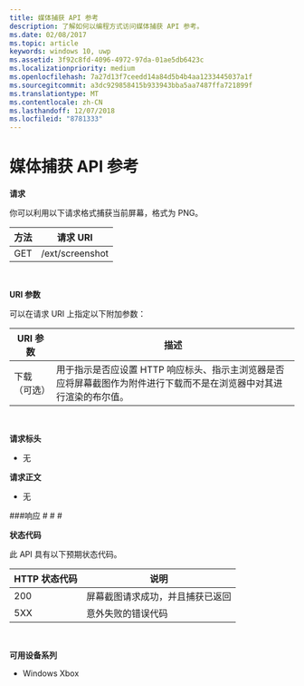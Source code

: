 ```yaml
---
title: 媒体捕获 API 参考
description: 了解如何以编程方式访问媒体捕获 API 参考。
ms.date: 02/08/2017
ms.topic: article
keywords: windows 10, uwp
ms.assetid: 3f92c8fd-4096-4972-97da-01ae5db6423c
ms.localizationpriority: medium
ms.openlocfilehash: 7a27d13f7ceedd14a84d5b4b4aa1233445037a1f
ms.sourcegitcommit: a3dc929858415b933943bba5aa7487ffa721899f
ms.translationtype: MT
ms.contentlocale: zh-CN
ms.lasthandoff: 12/07/2018
ms.locfileid: "8781333"
---
```

# <a name="media-capture-api-reference"></a>媒体捕获 API 参考 #

**请求**

你可以利用以下请求格式捕获当前屏幕，格式为 PNG。

| 方法        | 请求 URI     | 
| ------------- |-----------------|
| GET           | /ext/screenshot |
<br>

**URI 参数**

可以在请求 URI 上指定以下附加参数：


| URI 参数      | 描述     | 
| ------------------ |-----------------|
| 下载（可选）| 用于指示是否应设置 HTTP 响应标头、指示主浏览器是否应将屏幕截图作为附件进行下载而不是在浏览器中对其进行渲染的布尔值。  |
<br>

**请求标头**

* 无

**请求正文**

* 无

###<a name="response"></a>响应 # # #

**状态代码**

此 API 具有以下预期状态代码。

| HTTP 状态代码   | 说明     | 
| ------------------ |-----------------|
| 200                | 屏幕截图请求成功，并且捕获已返回 |
| 5XX                | 意外失败的错误代码 |
<br>

**可用设备系列**

* Windows Xbox

